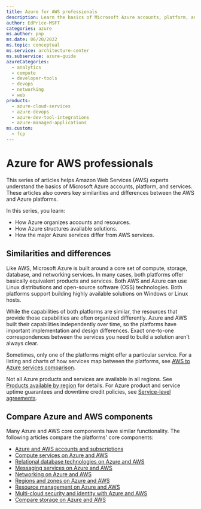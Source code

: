 ```yaml
---
title: Azure for AWS professionals
description: Learn the basics of Microsoft Azure accounts, platform, and services, and key similarities and differences between the AWS and Azure platforms.
author: EdPrice-MSFT
categories: azure
ms.author: pnp
ms.date: 06/20/2022
ms.topic: conceptual
ms.service: architecture-center
ms.subservice: azure-guide
azureCategories: 
  - analytics 
  - compute
  - developer-tools
  - devops
  - networking
  - web
products:
  - azure-cloud-services
  - azure-devops
  - azure-dev-tool-integrations
  - azure-managed-applications
ms.custom:
  - fcp
---
```


<!-- cSpell:ignore lbrader CDNs -->

# Azure for AWS professionals

This series of articles helps Amazon Web Services (AWS) experts understand the basics of Microsoft Azure accounts, platform, and services. These articles also covers key similarities and differences between the AWS and Azure platforms.

In this series, you learn:

- How Azure organizes accounts and resources.
- How Azure structures available solutions.
- How the major Azure services differ from AWS services.

## Similarities and differences

Like AWS, Microsoft Azure is built around a core set of compute, storage, database, and networking services. In many cases, both platforms offer basically equivalent products and services. Both AWS and Azure can use Linux distributions and open-source software (OSS) technologies. Both platforms support building highly available solutions on Windows or Linux hosts.

While the capabilities of both platforms are similar, the resources that provide those capabilities are often organized differently. Azure and AWS built their capabilities independently over time, so the platforms have important implementation and design differences. Exact one-to-one correspondences between the services you need to build a solution aren't always clear.

Sometimes, only one of the platforms might offer a particular service. For a listing and charts of how services map between the platforms, see [AWS to Azure services comparison](./services.md).

Not all Azure products and services are available in all regions. See [Products available by region](https://azure.microsoft.com/global-infrastructure/services) for details. For Azure product and service uptime guarantees and downtime credit policies, see [Service-level agreements](https://azure.microsoft.com/support/legal/sla).

## Compare Azure and AWS components

Many Azure and AWS core components have similar functionality. The following articles compare the platforms' core components:

- [Azure and AWS accounts and subscriptions](./accounts.md)
- [Compute services on Azure and AWS](./compute.md)
- [Relational database technologies on Azure and AWS](./databases.md)
- [Messaging services on Azure and AWS](./messaging.md)
- [Networking on Azure and AWS](./networking.md)
- [Regions and zones on Azure and AWS](./regions-zones.md)
- [Resource management on Azure and AWS](./resources.md)
- [Multi-cloud security and identity with Azure and AWS](./security-identity.md)
- [Compare storage on Azure and AWS](./storage.md)
